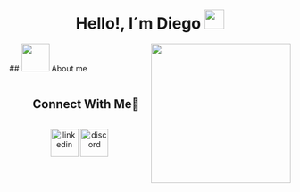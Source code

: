 <h1 align="center">Hello!, I´m Diego <img src="https://media.giphy.com/media/hvRJCLFzcasrR4ia7z/giphy.gif" width="35"></h1>

</div>
<!-- <img src="https://i.imgur.com/weNbhGZ.png"> -->
## <picture><img src = "https://github.com/dadd86/dadd86/Imagenes/about_me.gif?raw=true" width = 50px></picture> About me
<picture> <img align="right" src="https://github.com/dadd86/dadd86/Imagenes/Right_Side.gif?raw=true" width = 250px></picture>
<!--  https://github.com/dadd86/dadd86/tree/main/Imagenes-->
<!-- Connect with me -->
<!--h2 without bottom border-->
<div id="user-content-toc">
  <ul align="center">
    <summary><h2 style="display: inline-block">Connect With Me🤝</h2></summary>
  </ul>
</div>

<!--icons and links-->
<p align="center">
<a href="https://www.linkedin.com/in/diegoarmandodiaz" target="blank"><img align="center" src="https://user-images.githubusercontent.com/88904952/234979284-68c11d7f-1acc-4f0c-ac78-044e1037d7b0.png" alt="linkedin" height="50" width="50" /></a>
<a href="https://discordapp.com/users/dadd86_162804" target="blank"><img align="center" src="https://user-images.githubusercontent.com/88904952/234982627-019fd336-6248-453c-9b05-97c13fd1d207.png" alt="discord" height="50" width="50" /></a>
</p>
</div>

<!--
**dadd86/dadd86** is a ✨ _special_ ✨ repository because its `README.md` (this file) appears on your GitHub profile.

Here are some ideas to get you started:

- 🔭 I’m currently working on ...
- 🌱 I’m currently learning ...
- 👯 I’m looking to collaborate on ...
- 🤔 I’m looking for help with ...
- 💬 Ask me about ...
- 📫 How to reach me: ...
- 😄 Pronouns: ...
- ⚡ Fun fact: ...
-->
